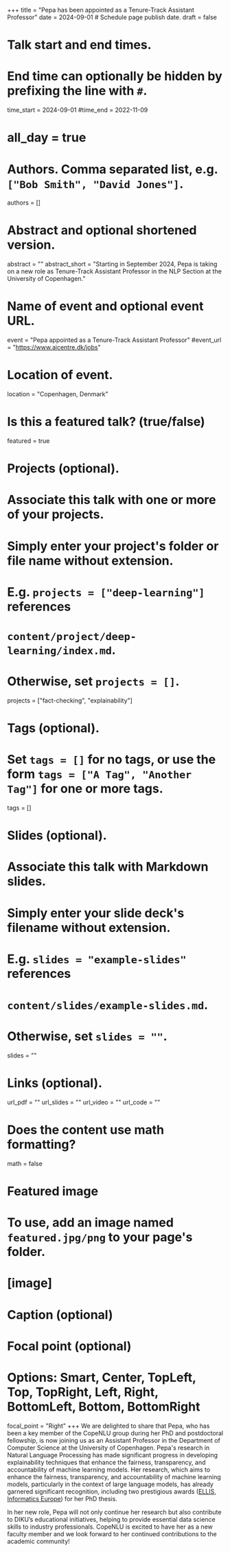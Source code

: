 +++
title = "Pepa has been appointed as a Tenure-Track Assistant Professor"
date = 2024-09-01  # Schedule page publish date.
draft = false

# Talk start and end times.
#   End time can optionally be hidden by prefixing the line with `#`.
time_start = 2024-09-01
#time_end = 2022-11-09
# all_day = true

# Authors. Comma separated list, e.g. `["Bob Smith", "David Jones"]`.
authors = []

# Abstract and optional shortened version.
abstract = ""
abstract_short = "Starting in September 2024, Pepa is taking on a new role as Tenure-Track Assistant Professor in the NLP Section at the University of Copenhagen."

# Name of event and optional event URL.
event = "Pepa appointed as a Tenure-Track Assistant Professor"
#event_url = "https://www.aicentre.dk/jobs"

# Location of event.
location = "Copenhagen, Denmark"

# Is this a featured talk? (true/false)
featured = true

# Projects (optional).
#   Associate this talk with one or more of your projects.
#   Simply enter your project's folder or file name without extension.
#   E.g. `projects = ["deep-learning"]` references 
#   `content/project/deep-learning/index.md`.
#   Otherwise, set `projects = []`.
projects = ["fact-checking", "explainability"]

# Tags (optional).
#   Set `tags = []` for no tags, or use the form `tags = ["A Tag", "Another Tag"]` for one or more tags.
tags = []

# Slides (optional).
#   Associate this talk with Markdown slides.
#   Simply enter your slide deck's filename without extension.
#   E.g. `slides = "example-slides"` references 
#   `content/slides/example-slides.md`.
#   Otherwise, set `slides = ""`.
slides = ""

# Links (optional).
url_pdf = ""
url_slides = ""
url_video = ""
url_code = ""

# Does the content use math formatting?
math = false

# Featured image
# To use, add an image named `featured.jpg/png` to your page's folder. 
# [image]
  # Caption (optional)

  # Focal point (optional)
  # Options: Smart, Center, TopLeft, Top, TopRight, Left, Right, BottomLeft, Bottom, BottomRight
  focal_point = "Right"
+++
We are delighted to share that Pepa, who has been a key member of the CopeNLU group during her PhD and postdoctoral fellowship, is now joining us as an Assistant Professor in the Department of Computer Science at the University of Copenhagen. Pepa's research in Natural Language Processing has made significant progress in developing explainability techniques that enhance the fairness, transparency, and accountability of machine learning models. Her research, which aims to enhance the fairness, transparency, and accountability of machine learning models, particularly in the context of large language models, has already garnered significant recognition, including two prestigious awards (<a href="https://ellis.eu/news/the-ellis-phd-award-2023-recognizes-two-young-scientists-from-the-universities-in-copenhagen-and-tubingen">ELLIS</a>, <a href="https://www.informatics-europe.org/news/849-university-of-copenhagen-phd-graduate-wins-2023-best-dissertation-award.html">Informatics Europe</a>) for her PhD thesis. 

In her new role, Pepa will not only continue her research but also contribute to DIKU’s educational initiatives, helping to provide essential data science skills to industry professionals. CopeNLU is excited to have her as a new faculty member and we look forward to her continued contributions to the academic community!

